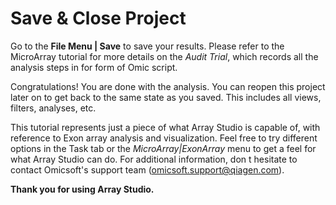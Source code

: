 # Save & Close Project

Go to the **File Menu | Save** to save your results. Please refer to the MicroArray tutorial for more details on the *Audit Trial*, which records all the analysis steps in for form of Omic script.

Congratulations! You are done with the analysis. You can reopen this project later on to get back to the same state as you saved. This includes all views, filters, analyses, etc.

This tutorial represents just a piece of what Array Studio is capable of, with reference to Exon array analysis and visualization. Feel free to try different options in the Task tab or the *MicroArray|ExonArray* menu to get a feel for what Array Studio can do. For additional information, don t hesitate to contact Omicsoft's support team (omicsoft.support@qiagen.com).

**Thank you for using Array Studio.**
